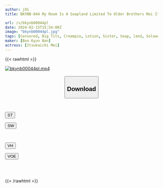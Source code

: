 ```yaml
---
author: j91
title: BKYNB-044 My Room Is A Soapland Limited To Older Brothers Mei Itsukaichi

url: /v/bkynb00044pl
date: 2024-02-15T15:54:00Z
image: "bkynb00044pl.jpg"
tags: [Censored, Big Tits, Creampie, Lotion, Sister, Soap, land, Solowork]
maker: [Bon Kyun Bon]
actress: [Itsukaichi Mei]
---
```



{{< rawhtml >}}

<div class="video" data-videoid="e3lGxKgGdgTY3MD">
    <a href="javascript:;">
        <img src="/v/bkynb00044pl/bkynb00044pl.jpg" width="WIDTH" height="HEIGHT" alt="bkynb00044pl.mp4" loading="lazy">
    </a>
</div>

<script type="text/javascript" src="https://j91.asia/asset/on-demand-st.js"></script>

<br>
  <link rel="stylesheet" href="https://j91.asia/asset/bs5.css">
  
  <center>
  <button class="btn btn-primary" type="button" data-bs-toggle="collapse" data-bs-target=".multi-collapse" aria-expanded="false" aria-controls="multiCollapseExample1 multiCollapseExample2"><h2>Download</h2></button></center>
</p>
<div class="row">
  <div class="col">
    <div class="collapse multi-collapse" id="multiCollapseExample1">
      <div class="card card-body">
	      	      <br>
<div class="buttons">  
<p><a href="https://streamtape.to/v/e3lGxKgGdgTY3MD" target="_blank"><button class="btn-hover color-3"><i class="fa fa-download"></i> ST</button></a></p>
<p><a href="https://cdnwish.com/n0hllxr1pt7e" target="_blank"><button class="btn-hover color-2"><i class="fa fa-download"></i> SW</button></a></p></div>
    </div>
  </div>
</div>
  <div class="col">
    <div class="collapse multi-collapse" id="multiCollapseExample2">
      <div class="card card-body">
	      <br>
<div class="buttons">
<p><a href="https://vidhidepro.com/f/belclme1is49"><button class="btn-hover color-9"><i class="fa fa-download"></i> VH</button></a></p>
<p><a href="https://voe.sx/bnfchfmihir7"><button class="btn-hover color-8"><i class="fa fa-download"></i> VOE</button></a></p></div>
<br><br>
      </div>
    </div>
  </div>
</div>

{{< /rawhtml >}}